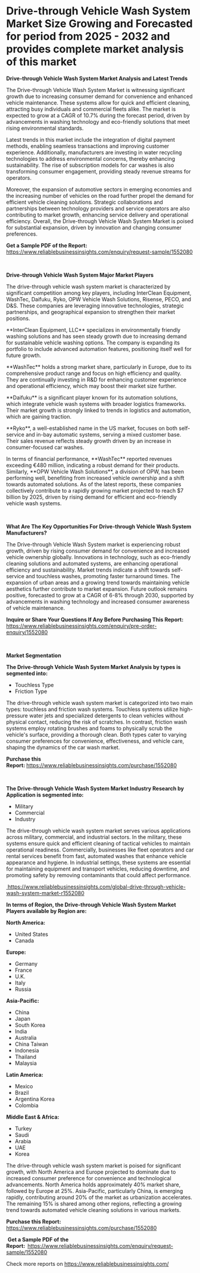 <p><h1>Drive-through Vehicle Wash System Market Size Growing and Forecasted for period from 2025 - 2032 and provides complete market analysis of this market</h1></p><p><strong>Drive-through Vehicle Wash System Market Analysis and Latest Trends</strong></p>
<p><p>The Drive-through Vehicle Wash System Market is witnessing significant growth due to increasing consumer demand for convenience and enhanced vehicle maintenance. These systems allow for quick and efficient cleaning, attracting busy individuals and commercial fleets alike. The market is expected to grow at a CAGR of 10.7% during the forecast period, driven by advancements in washing technology and eco-friendly solutions that meet rising environmental standards.</p><p>Latest trends in this market include the integration of digital payment methods, enabling seamless transactions and improving customer experience. Additionally, manufacturers are investing in water recycling technologies to address environmental concerns, thereby enhancing sustainability. The rise of subscription models for car washes is also transforming consumer engagement, providing steady revenue streams for operators.</p><p>Moreover, the expansion of automotive sectors in emerging economies and the increasing number of vehicles on the road further propel the demand for efficient vehicle cleaning solutions. Strategic collaborations and partnerships between technology providers and service operators are also contributing to market growth, enhancing service delivery and operational efficiency. Overall, the Drive-through Vehicle Wash System Market is poised for substantial expansion, driven by innovation and changing consumer preferences.</p></p>
<p><strong>Get a Sample PDF of the Report:&nbsp;</strong> <a href="https://www.reliablebusinessinsights.com/enquiry/request-sample/1552080?utm_campaign=3350&utm_medium=2&utm_source=Github&utm_content=ia&utm_term=11042025&utm_id=drive-through-vehicle-wash-system">https://www.reliablebusinessinsights.com/enquiry/request-sample/1552080</a></p>
<p>&nbsp;</p>
<p><strong>Drive-through Vehicle Wash System Major Market Players</strong></p>
<p><p>The drive-through vehicle wash system market is characterized by significant competition among key players, including InterClean Equipment, WashTec, Daifuku, Ryko, OPW Vehicle Wash Solutions, Risense, PECO, and D&S. These companies are leveraging innovative technologies, strategic partnerships, and geographical expansion to strengthen their market positions.</p><p>**InterClean Equipment, LLC** specializes in environmentally friendly washing solutions and has seen steady growth due to increasing demand for sustainable vehicle washing options. The company is expanding its portfolio to include advanced automation features, positioning itself well for future growth.</p><p>**WashTec** holds a strong market share, particularly in Europe, due to its comprehensive product range and focus on high efficiency and quality. They are continually investing in R&D for enhancing customer experience and operational efficiency, which may boost their market size further.</p><p>**Daifuku** is a significant player known for its automation solutions, which integrate vehicle wash systems with broader logistics frameworks. Their market growth is strongly linked to trends in logistics and automation, which are gaining traction.</p><p>**Ryko**, a well-established name in the US market, focuses on both self-service and in-bay automatic systems, serving a mixed customer base. Their sales revenue reflects steady growth driven by an increase in consumer-focused car washes.</p><p>In terms of financial performance, **WashTec** reported revenues exceeding €480 million, indicating a robust demand for their products. Similarly, **OPW Vehicle Wash Solutions**, a division of OPW, has been performing well, benefiting from increased vehicle ownership and a shift towards automated solutions. As of the latest reports, these companies collectively contribute to a rapidly growing market projected to reach $7 billion by 2025, driven by rising demand for efficient and eco-friendly vehicle wash systems.</p></p>
<p>&nbsp;</p>
<p><strong>What Are The Key Opportunities For Drive-through Vehicle Wash System Manufacturers?</strong></p>
<p><p>The Drive-through Vehicle Wash System market is experiencing robust growth, driven by rising consumer demand for convenience and increased vehicle ownership globally. Innovations in technology, such as eco-friendly cleaning solutions and automated systems, are enhancing operational efficiency and sustainability. Market trends indicate a shift towards self-service and touchless washes, promoting faster turnaround times. The expansion of urban areas and a growing trend towards maintaining vehicle aesthetics further contribute to market expansion. Future outlook remains positive, forecasted to grow at a CAGR of 6-8% through 2030, supported by advancements in washing technology and increased consumer awareness of vehicle maintenance.</p></p>
<p><strong>Inquire or Share Your Questions If Any Before Purchasing This Report:</strong> <a href="https://www.reliablebusinessinsights.com/enquiry/pre-order-enquiry/1552080?utm_campaign=3350&utm_medium=2&utm_source=Github&utm_content=ia&utm_term=11042025&utm_id=drive-through-vehicle-wash-system">https://www.reliablebusinessinsights.com/enquiry/pre-order-enquiry/1552080</a></p>
<p>&nbsp;</p>
<p><strong>Market Segmentation</strong></p>
<p><strong>The Drive-through Vehicle Wash System Market Analysis by types is segmented into:</strong></p>
<p><ul><li>Touchless Type</li><li>Friction Type</li></ul></p>
<p><p>The drive-through vehicle wash system market is categorized into two main types: touchless and friction wash systems. Touchless systems utilize high-pressure water jets and specialized detergents to clean vehicles without physical contact, reducing the risk of scratches. In contrast, friction wash systems employ rotating brushes and foams to physically scrub the vehicle's surface, providing a thorough clean. Both types cater to varying consumer preferences for convenience, effectiveness, and vehicle care, shaping the dynamics of the car wash market.</p></p>
<p><strong>Purchase this Report:&nbsp;</strong><a href="https://www.reliablebusinessinsights.com/purchase/1552080?utm_campaign=3350&utm_medium=2&utm_source=Github&utm_content=ia&utm_term=11042025&utm_id=drive-through-vehicle-wash-system">https://www.reliablebusinessinsights.com/purchase/1552080</a></p>
<p>&nbsp;</p>
<p><strong>The Drive-through Vehicle Wash System Market Industry Research by Application is segmented into:</strong></p>
<p><ul><li>Military</li><li>Commercial</li><li>Industry</li></ul></p>
<p><p>The drive-through vehicle wash system market serves various applications across military, commercial, and industrial sectors. In the military, these systems ensure quick and efficient cleaning of tactical vehicles to maintain operational readiness. Commercially, businesses like fleet operators and car rental services benefit from fast, automated washes that enhance vehicle appearance and hygiene. In industrial settings, these systems are essential for maintaining equipment and transport vehicles, reducing downtime, and promoting safety by removing contaminants that could affect performance.</p></p>
<p><a href="https://www.reliablebusinessinsights.com/global-drive-through-vehicle-wash-system-market-r1552080?utm_campaign=3350&utm_medium=2&utm_source=Github&utm_content=ia&utm_term=11042025&utm_id=drive-through-vehicle-wash-system">&nbsp;https://www.reliablebusinessinsights.com/global-drive-through-vehicle-wash-system-market-r1552080</a></p>
<p><strong>In terms of Region, the Drive-through Vehicle Wash System Market Players available by Region are:</strong></p>
<p>
    <p> <strong> North America: </strong>
        <ul>
            <li>United States</li>
            <li>Canada</li>
        </ul>
        </p> 
    <p> <strong> Europe: </strong>
        <ul>
            <li>Germany</li>
            <li>France</li>
            <li>U.K.</li>
            <li>Italy</li>
            <li>Russia</li>
        </ul>
        </p> 
    <p> <strong> Asia-Pacific: </strong>
        <ul>
            <li>China</li>
            <li>Japan</li>
            <li>South Korea</li>
            <li>India</li>
            <li>Australia</li>
            <li>China Taiwan</li>
            <li>Indonesia</li>
            <li>Thailand</li>
            <li>Malaysia</li>
        </ul>
        </p> 
    <p> <strong> Latin America: </strong>
        <ul>
            <li>Mexico</li>
            <li>Brazil</li>
            <li>Argentina Korea</li>
            <li>Colombia</li>
        </ul>
        </p> 
    <p> <strong> Middle East & Africa: </strong>
        <ul>
            <li>Turkey</li>
            <li>Saudi</li>
            <li>Arabia</li>
            <li>UAE</li>
            <li>Korea</li>
        </ul>
    </p>
    </p>
<p><p>The drive-through vehicle wash system market is poised for significant growth, with North America and Europe projected to dominate due to increased consumer preference for convenience and technological advancements. North America holds approximately 40% market share, followed by Europe at 25%. Asia-Pacific, particularly China, is emerging rapidly, contributing around 20% of the market as urbanization accelerates. The remaining 15% is shared among other regions, reflecting a growing trend towards automated vehicle cleaning solutions in various markets.</p></p>
<p><strong>Purchase this Report: </strong><a href="https://www.reliablebusinessinsights.com/purchase/1552080?utm_campaign=3350&utm_medium=2&utm_source=Github&utm_content=ia&utm_term=11042025&utm_id=drive-through-vehicle-wash-system">https://www.reliablebusinessinsights.com/purchase/1552080</a></p>
<p>&nbsp;<strong>Get a Sample PDF of the Report:&nbsp;&nbsp;</strong><a href="https://www.reliablebusinessinsights.com/enquiry/request-sample/1552080?utm_campaign=3350&utm_medium=2&utm_source=Github&utm_content=ia&utm_term=11042025&utm_id=drive-through-vehicle-wash-system">https://www.reliablebusinessinsights.com/enquiry/request-sample/1552080</a></p>
<p><strong></strong></p>
<p>Check more reports on <a href="https://www.reliablebusinessinsights.com/?utm_campaign=3350&utm_medium=2&utm_source=Github&utm_content=ia&utm_term=11042025&utm_id=drive-through-vehicle-wash-system">https://www.reliablebusinessinsights.com/</a></p>